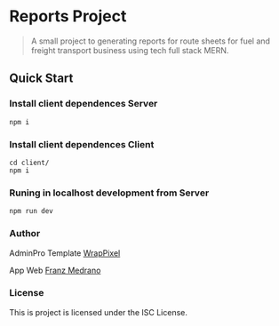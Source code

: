 # Reports Project

> A small project to generating reports for route sheets for fuel and freight transport business using tech full stack MERN.

## Quick Start

### Install client dependences Server

```
npm i
```

### Install client dependences Client

```
cd client/
npm i
```

### Runing in localhost development from Server

```
npm run dev
```

### Author

AdminPro Template [WrapPixel](https://www.wrappixel.com/templates/adminpro-react-admin-lite/)

App Web [Franz Medrano](https://google.com)

### License

This is project is licensed under the ISC License.
